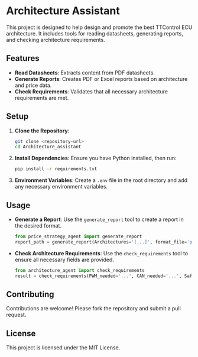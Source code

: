 # Architecture Assistant

This project is designed to help design and promote the best TTControl ECU architecture. It includes tools for reading datasheets, generating reports, and checking architecture requirements.

## Features

- **Read Datasheets**: Extracts content from PDF datasheets.
- **Generate Reports**: Creates PDF or Excel reports based on architecture and price data.
- **Check Requirements**: Validates that all necessary architecture requirements are met.

## Setup

1. **Clone the Repository**:
   ```bash
   git clone <repository-url>
   cd Architecture_assistant
   ```

2. **Install Dependencies**:
   Ensure you have Python installed, then run:
   ```bash
   pip install -r requirements.txt
   ```

3. **Environment Variables**:
   Create a `.env` file in the root directory and add any necessary environment variables.

## Usage

- **Generate a Report**:
  Use the `generate_report` tool to create a report in the desired format.
  ```python
  from price_strategy_agent import generate_report
  report_path = generate_report(Architectures='[...]', format_file='pdf')
  ```

- **Check Architecture Requirements**:
  Use the `check_requirements` tool to ensure all necessary fields are provided.
  ```python
  from architecture_agent import check_requirements
  result = check_requirements(PWM_needed='...', CAN_needed='...', Safety='...')
  ```

## Contributing

Contributions are welcome! Please fork the repository and submit a pull request.

## License

This project is licensed under the MIT License.
